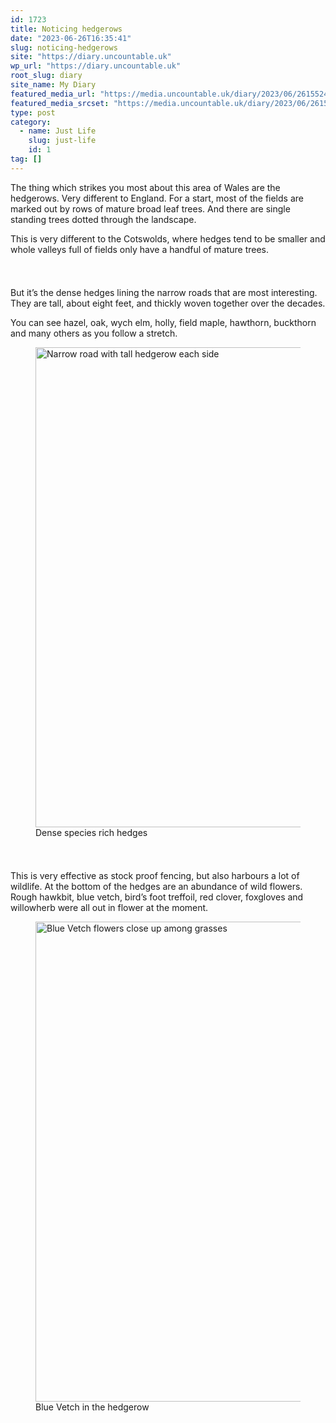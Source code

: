 ```yaml
---
id: 1723
title: Noticing hedgerows
date: "2023-06-26T16:35:41"
slug: noticing-hedgerows
site: "https://diary.uncountable.uk"
wp_url: "https://diary.uncountable.uk"
root_slug: diary
site_name: My Diary
featured_media_url: "https://media.uncountable.uk/diary/2023/06/26155246/IMG20230626112326.webp"
featured_media_srcset: "https://media.uncountable.uk/diary/2023/06/26155246/IMG20230626112326-300x151.webp 300w, https://media.uncountable.uk/diary/2023/06/26155246/IMG20230626112326-1024x516.webp 1024w, https://media.uncountable.uk/diary/2023/06/26155246/IMG20230626112326-150x150.webp 150w, https://media.uncountable.uk/diary/2023/06/26155246/IMG20230626112326-640x322.webp 640w, https://media.uncountable.uk/diary/2023/06/26155246/IMG20230626112326.webp 2000w"
type: post
category:
  - name: Just Life
    slug: just-life
    id: 1
tag: []
---
```



<p>The thing which strikes you most about this area of Wales are the hedgerows.  Very different to England.  For a start, most of the fields are marked out by rows of mature broad leaf trees.  And there are single standing trees dotted through the landscape.</p>



<p>This is very different to the Cotswolds, where hedges tend to be smaller and whole valleys full of fields only have a handful of mature trees.</p>


<style>.kb-row-layout-id_5404de-c4 > .kt-row-column-wrap{align-content:start;}:where(.kb-row-layout-id_5404de-c4 > .kt-row-column-wrap) > .wp-block-kadence-column{justify-content:start;}.kb-row-layout-id_5404de-c4 > .kt-row-column-wrap{column-gap:var(--global-kb-gap-md, 2rem);row-gap:var(--global-kb-gap-md, 2rem);padding-top:var(--global-kb-spacing-sm, 1.5rem);padding-bottom:var(--global-kb-spacing-sm, 1.5rem);grid-template-columns:repeat(2, minmax(0, 1fr));}.kb-row-layout-id_5404de-c4 > .kt-row-layout-overlay{opacity:0.30;}@media all and (max-width: 1024px){.kb-row-layout-id_5404de-c4 > .kt-row-column-wrap{grid-template-columns:repeat(2, minmax(0, 1fr));}}@media all and (max-width: 767px){.kb-row-layout-id_5404de-c4 > .kt-row-column-wrap{grid-template-columns:minmax(0, 1fr);}.kb-row-layout-id_5404de-c4 > .kt-row-column-wrap > .wp-block-kadence-column:nth-of-type(1){order:2;}.kb-row-layout-id_5404de-c4 > .kt-row-column-wrap > .wp-block-kadence-column:nth-of-type(2){order:1;}.kb-row-layout-id_5404de-c4 > .kt-row-column-wrap > .wp-block-kadence-column:nth-of-type(3){order:12;}.kb-row-layout-id_5404de-c4 > .kt-row-column-wrap > .wp-block-kadence-column:nth-of-type(4){order:11;}.kb-row-layout-id_5404de-c4 > .kt-row-column-wrap > .wp-block-kadence-column:nth-of-type(5){order:22;}.kb-row-layout-id_5404de-c4 > .kt-row-column-wrap > .wp-block-kadence-column:nth-of-type(6){order:21;}.kb-row-layout-id_5404de-c4 > .kt-row-column-wrap > .wp-block-kadence-column:nth-of-type(7){order:32;}.kb-row-layout-id_5404de-c4 > .kt-row-column-wrap > .wp-block-kadence-column:nth-of-type(8){order:31;}}</style><div class="kb-row-layout-wrap kb-row-layout-id_5404de-c4 alignnone wp-block-kadence-rowlayout"><div class="kt-row-column-wrap kt-has-2-columns kt-row-layout-equal kt-tab-layout-inherit kt-mobile-layout-row kt-row-valign-top">
<style>.kadence-column_327c3e-c3 > .kt-inside-inner-col,.kadence-column_327c3e-c3 > .kt-inside-inner-col:before{border-top-left-radius:0px;border-top-right-radius:0px;border-bottom-right-radius:0px;border-bottom-left-radius:0px;}.kadence-column_327c3e-c3 > .kt-inside-inner-col{column-gap:var(--global-kb-gap-sm, 1rem);}.kadence-column_327c3e-c3 > .kt-inside-inner-col{flex-direction:column;}.kadence-column_327c3e-c3 > .kt-inside-inner-col > .aligncenter{width:100%;}.kadence-column_327c3e-c3 > .kt-inside-inner-col:before{opacity:0.3;}.kadence-column_327c3e-c3{position:relative;}@media all and (max-width: 1024px){.kadence-column_327c3e-c3 > .kt-inside-inner-col{flex-direction:column;justify-content:center;}}@media all and (max-width: 767px){.kadence-column_327c3e-c3 > .kt-inside-inner-col{flex-direction:column;justify-content:center;}}</style>
<div class="wp-block-kadence-column kadence-column_327c3e-c3"><div class="kt-inside-inner-col">
<p>But it&#8217;s the dense hedges lining the narrow roads that are most interesting.  They are tall, about eight feet, and thickly woven together over the decades.</p>



<p>You can see hazel, oak, wych elm, holly, field maple, hawthorn, buckthorn and many others as you follow a stretch.</p>
</div></div>


<style>.kadence-column_e0ca1e-f4 > .kt-inside-inner-col,.kadence-column_e0ca1e-f4 > .kt-inside-inner-col:before{border-top-left-radius:0px;border-top-right-radius:0px;border-bottom-right-radius:0px;border-bottom-left-radius:0px;}.kadence-column_e0ca1e-f4 > .kt-inside-inner-col{column-gap:var(--global-kb-gap-sm, 1rem);}.kadence-column_e0ca1e-f4 > .kt-inside-inner-col{flex-direction:column;}.kadence-column_e0ca1e-f4 > .kt-inside-inner-col > .aligncenter{width:100%;}.kadence-column_e0ca1e-f4 > .kt-inside-inner-col:before{opacity:0.3;}.kadence-column_e0ca1e-f4{position:relative;}@media all and (max-width: 1024px){.kadence-column_e0ca1e-f4 > .kt-inside-inner-col{flex-direction:column;justify-content:center;}}@media all and (max-width: 767px){.kadence-column_e0ca1e-f4 > .kt-inside-inner-col{flex-direction:column;justify-content:center;}}</style>
<div class="wp-block-kadence-column kadence-column_e0ca1e-f4"><div class="kt-inside-inner-col">
<figure class="wp-block-image size-large"><img loading="lazy" decoding="async" width="1024" height="768" src="https://media.uncountable.uk/diary/2023/06/26155245/IMG20230626110200-1024x768.webp" alt="Narrow road with tall hedgerow each side" class="wp-image-1716" srcset="https://media.uncountable.uk/diary/2023/06/26155245/IMG20230626110200-1024x768.webp 1024w, https://media.uncountable.uk/diary/2023/06/26155245/IMG20230626110200-300x225.webp 300w, https://media.uncountable.uk/diary/2023/06/26155245/IMG20230626110200-640x480.webp 640w, https://media.uncountable.uk/diary/2023/06/26155245/IMG20230626110200.webp 2000w" sizes="auto, (max-width: 1024px) 100vw, 1024px" /><figcaption class="wp-element-caption">Dense species rich hedges</figcaption></figure>
</div></div>

</div></div>


<p>This is very effective as stock proof fencing, but also harbours a lot of wildlife.  At the bottom of the hedges are an abundance of wild flowers.  Rough hawkbit, blue vetch, bird&#8217;s foot treffoil, red clover, foxgloves and willowherb were all out in flower at the moment. </p>



<figure class="wp-block-image size-large"><img loading="lazy" decoding="async" width="1024" height="768" src="https://media.uncountable.uk/diary/2023/06/26155233/IMG20230626113838-1024x768.webp" alt="Blue Vetch flowers close up among grasses" class="wp-image-1710" srcset="https://media.uncountable.uk/diary/2023/06/26155233/IMG20230626113838-1024x768.webp 1024w, https://media.uncountable.uk/diary/2023/06/26155233/IMG20230626113838-300x225.webp 300w, https://media.uncountable.uk/diary/2023/06/26155233/IMG20230626113838-640x480.webp 640w, https://media.uncountable.uk/diary/2023/06/26155233/IMG20230626113838.webp 2000w" sizes="auto, (max-width: 1024px) 100vw, 1024px" /><figcaption class="wp-element-caption">Blue Vetch in the hedgerow</figcaption></figure>
